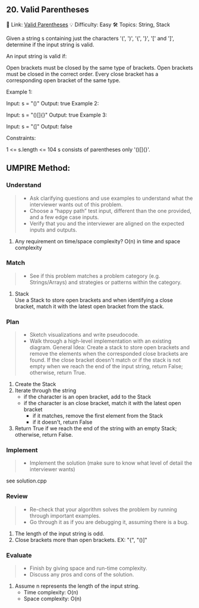 ## 20. Valid Parentheses
🔗 Link: [Valid Parentheses](https://leetcode.com/problems/valid-parentheses/description/)
💡 Difficulty: Easy
🛠️ Topics: String, Stack

Given a string s containing just the characters '(', ')', '{', '}', '[' and ']', determine if the input string is valid.

An input string is valid if:

Open brackets must be closed by the same type of brackets.
Open brackets must be closed in the correct order.
Every close bracket has a corresponding open bracket of the same type.
 

Example 1:

Input: s = "()"
Output: true
Example 2:

Input: s = "()[]{}"
Output: true
Example 3:

Input: s = "(]"
Output: false
 

Constraints:

1 <= s.length <= 104
s consists of parentheses only '()[]{}'.

## UMPIRE Method:

### Understand
> - Ask clarifying questions and use examples to understand what the interviewer wants out of this problem.
> - Choose a “happy path” test input, different than the one provided, and a few edge case inputs.
> - Verify that you and the interviewer are aligned on the expected inputs and outputs.
1. Any requirement on time/space complexity?
   O(n) in time and space complexity
### Match
> - See if this problem matches a problem category (e.g. Strings/Arrays) and strategies or patterns within the category.
1. Stack  
   Use a Stack to store open brackets and when identifying a close bracket, match it with the latest open bracket from the stack.
### Plan
> - Sketch visualizations and write pseudocode.
> - Walk through a high-level implementation with an existing diagram.
General Idea: Create a stack to store open brackets and remove the elements when the corresponded close brackets are found. If the close bracket doesn't match or if the stack is not empty when we reach
the end of the input string, return False; otherwise, return True.
1. Create the Stack
2. Iterate through the string
   - if the character is an open bracket, add to the Stack
   - if the character is an close bracket, match it with the latest open bracket
     - if it matches, remove the first element from the Stack
     - if it doesn't, return False
3. Return True if we reach the end of the string with an empty Stack; otherwise, return False.

### Implement
> - Implement the solution (make sure to know what level of detail the interviewer wants)  

see solution.cpp
### Review
> - Re-check that your algorithm solves the problem by running through important examples.
> - Go through it as if you are debugging it, assuming there is a bug.
1. The length of the input string is odd.
2. Close brackets more than open brackets. EX: "{", "()]"
### Evaluate
> - Finish by giving space and run-time complexity.
> - Discuss any pros and cons of the solution.
1. Assume n represents the length of the input string.
   - Time complexity: O(n)
   - Space complexity: O(n)

